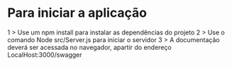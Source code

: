 # Para iniciar a aplicação

1 > Use um npm install para instalar as dependências do projeto
2 > Use o comando Node src/Server.js para iniciar o servidor
3 > A documentação deverá ser acessada no navegador, apartir do endereço LocalHost:3000/swagger
